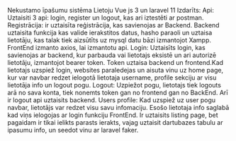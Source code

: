 Nekustamo īpašumu sistēma 
Lietoju Vue js 3 un laravel 11
Izdarīts:
  Api:
  Uztaisiti 3 api: login, register un logout, kas ari iztestēti ar postman.
  Registrācija:
    ir uztaisīta reģistrācija, kas savienojas ar Backend. Backend uztaisita funkcija kas valide ierakstitos datus, hasho paraoli un uztaisa lietotāju, kas talak tiek aizsūtīts uz mysql datu bāzi 
    izmantojot Xampp. FrontEnd izmanto axios, lai izmantotu api.
  Login:
    Uztaisīts login, kas savienojas ar backend, kur parbauda vai lietotajs eksistē un ari autorizē lietotāju, izmantojot bearer token. 
    Token uztaisa backend un frontend.Kad lietotajs uzspiež login, websites paraledejas
    un aisuta vinu uz home page, kur var navbar redzet ielogotā lietotaja username, profile sekciju ar visu lietotāja info un logout pogu.
  Logout:
    Uzpiežot pogu, lietotajs tiek logouts arā no sava konta, tiek nonemts token gan no frontend gan no BackEnd. Arī ir logout api uztaisits backend.
  Users profile:
    Kad uzspiež uz user pogu navbar, lietotājs var redzet visu savu infomaciju. Esošo lietotaja info saglabā kad viņs ielogojas ar login funkciju FrontEnd.
  Ir uztaisits listing page, bet pagaidam ir tikai ielikts parasts ierakts, vajag uztaisit dartubazes tabulu ar ipasumu info, un seedot vinu ar laravel faker.
  
  
